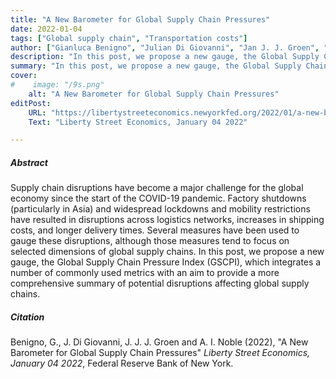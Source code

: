 ```yaml
---
title: "A New Barometer for Global Supply Chain Pressures"
date: 2022-01-04
tags: ["Global supply chain", "Transportation costs"]
author: ["Gianluca Benigno", "Julian Di Giovanni", "Jan J. J. Groen", "Adam I. Noble"]
description: "In this post, we propose a new gauge, the Global Supply Chain Pressure Index (GSCPI), which integrates a number of commonly used metrics with an aim to provide a more comprehensive summary of potential disruptions affecting global supply chains. Published on Liberty Street Economics, January 04 2022."
summary: "In this post, we propose a new gauge, the Global Supply Chain Pressure Index (GSCPI), which integrates a number of commonly used metrics with an aim to provide a more comprehensive summary of potential disruptions affecting global supply chains. Published on Liberty Street Economics, January 04 2022." 
cover:
#    image: "/9s.png"
    alt: "A New Barometer for Global Supply Chain Pressures"
editPost:
    URL: "https://libertystreeteconomics.newyorkfed.org/2022/01/a-new-barometer-of-global-supply-chain-pressures/"
    Text: "Liberty Street Economics, January 04 2022"

---
```

##### Abstract

Supply chain disruptions have become a major challenge for the global economy since the start of the COVID-19 pandemic. Factory shutdowns (particularly in Asia) and widespread lockdowns and mobility restrictions have resulted in disruptions across logistics networks, increases in shipping costs, and longer delivery times. Several measures have been used to gauge these disruptions, although those measures tend to focus on selected dimensions of global supply chains. In this post, we propose a new gauge, the Global Supply Chain Pressure Index (GSCPI), which integrates a number of commonly used metrics with an aim to provide a more comprehensive summary of potential disruptions affecting global supply chains.

##### Citation

Benigno, G., J. Di Giovanni, J. J. J. Groen and A. I. Noble (2022), "A New Barometer for Global Supply Chain Pressures" *Liberty Street Economics, January 04 2022*, Federal Reserve Bank of New York.